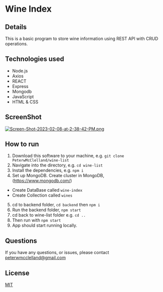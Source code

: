 
# Wine Index

## Details

This is a basic program to store wine information using REST API with CRUD operations.

## Technologies used

- Node.js
- Axios 
- REACT
- Express
- Mongodb
- JavaScript
- HTML & CSS

## ScreenShot

[![Screen-Shot-2023-02-08-at-2-38-42-PM.png](https://i.postimg.cc/rFZcckWK/Screen-Shot-2023-02-08-at-2-38-42-PM.png)](https://postimg.cc/TpbBqBt6)


## How to run 

1. Download this software to your machine, e.g. `git clone PeterwMcClelland/wine-list`
2. Navigate into the directory, e.g. `cd wine-list`
3. Install the dependencies, e.g. `npm i`
4. Set up MongoDB. Create cluster in MongoDB, (https://www.mongodb.com/)
- Create DataBase called `wine-index` 
- Create Collection called `wines`
5. cd to backend folder, `cd backend` then `npm i`
6. Run the backend folder, `npm start`
7. cd back to wine-list folder e.g. `cd ..`
8. Then run with `npm start`
9. App should start running locally.

## Questions

If you have any questions, or issues, please contact peterwmcclelland@gmail.com

## License 
[MIT](/LICENSE)